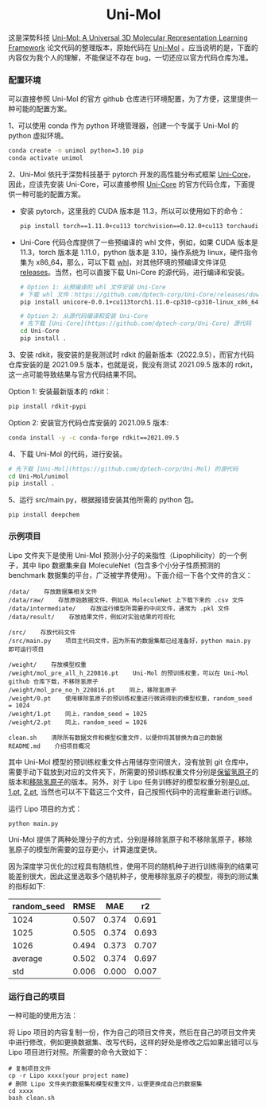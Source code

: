 <center><h1>Uni-Mol</h1></center>

这是深势科技 [Uni-Mol: A Universal 3D Molecular Representation Learning Framework](https://chemrxiv.org/engage/chemrxiv/article-details/6402990d37e01856dc1d1581) 论文代码的整理版本，原始代码在 [Uni-Mol](https://github.com/dptech-corp/Uni-Mol) 。应当说明的是，下面的内容仅为我个人的理解，不能保证不存在 bug，一切还应以官方代码仓库为准。



### 配置环境

可以直接参照 Uni-Mol 的官方 github 仓库进行环境配置，为了方便，这里提供一种可能的配置方案。

1、可以使用 conda 作为 python 环境管理器，创建一个专属于 Uni-Mol 的 python 虚拟环境。

```bash
conda create -n unimol python=3.10 pip
conda activate unimol
```

2、Uni-Mol 依托于深势科技基于 pytorch 开发的高性能分布式框架 [Uni-Core](https://github.com/dptech-corp/Uni-Core)，因此，应该先安装 Uni-Core，可以直接参照 [Uni-Core](https://github.com/dptech-corp/Uni-Core) 的官方代码仓库，下面提供一种可能的配置方案。

+ 安装 pytorch，这里我的 CUDA 版本是 11.3，所以可以使用如下的命令：

  ```bash
  pip install torch==1.11.0+cu113 torchvision==0.12.0+cu113 torchaudio==0.11.0 --extra-index-url https://download.pytorch.org/whl/cu113
  ```

+ Uni-Core 代码仓库提供了一些预编译的 whl 文件，例如，如果 CUDA 版本是 11.3，torch 版本是 1.11.0，python 版本是 3.10，操作系统为 linux，硬件指令集为 x86_64，那么，可以下载 [whl](https://github.com/dptech-corp/Uni-Core/releases/download/0.0.2/unicore-0.0.1+cu113torch1.11.0-cp310-cp310-linux_x86_64.whl)，对其他环境的预编译文件详见 [releases](https://github.com/dptech-corp/Uni-Core/releases)。当然，也可以直接下载 Uni-Core 的源代码，进行编译和安装。

  ```bash
  # Option 1: 从预编译的 whl 文件安装 Uni-Core
  # 下载 whl 文件：https://github.com/dptech-corp/Uni-Core/releases/download/0.0.2/unicore-0.0.1+cu113torch1.11.0-cp310-cp310-linux_x86_64.whl
  pip install unicore-0.0.1+cu113torch1.11.0-cp310-cp310-linux_x86_64.whl
  
  # Option 2: 从源代码编译和安装 Uni-Core
  # 先下载 [Uni-Core](https://github.com/dptech-corp/Uni-Core) 源代码
  cd Uni-Core
  pip install .
  ```

3、安装 rdkit，我安装的是我测试时 rdkit 的最新版本（2022.9.5），而官方代码仓库安装的是 2021.09.5 版本，也就是说，我没有测试 2021.09.5 版本的 rdkit，这一点可能导致结果与官方代码结果不同。

Option 1: 安装最新版本的 rdkit：

```bash
pip install rdkit-pypi
```

Option 2: 安装官方代码仓库安装的 2021.09.5 版本:

```bash
conda install -y -c conda-forge rdkit==2021.09.5
```

4、下载 Uni-Mol 的代码，进行安装。

```bash
# 先下载 [Uni-Mol](https://github.com/dptech-corp/Uni-Mol) 的源代码
cd Uni-Mol/unimol
pip install .
```

5、运行 src/main.py，根据报错安装其他所需的 python 包。

```
pip install deepchem
```



### 示例项目

Lipo 文件夹下是使用 Uni-Mol 预测小分子的亲脂性（Lipophilicity）的一个例子，其中 lipo 数据集来自 MoleculeNet（包含多个小分子性质预测的 benchmark 数据集的平台，广泛被学界使用）。下面介绍一下各个文件的含义：

```
/data/    存放数据集相关文件
/data/raw/    存放原始数据文件，例如从 MoleculeNet 上下载下来的 .csv 文件
/data/intermediate/    存放运行模型所需要的中间文件，通常为 .pkl 文件  
/data/result/    存放结果文件，例如对实验结果的可视化

/src/    存放代码文件
/src/main.py    项目主代码文件，因为所有的数据集都已经准备好，python main.py 即可运行项目

/weight/    存放模型权重
/weight/mol_pre_all_h_220816.pt    Uni-Mol 的预训练权重，可以在 Uni-Mol github 仓库下载，不移除氢原子
/weight/mol_pre_no_h_220816.pt    同上，移除氢原子
/weight/0.pt    使用移除氢原子的预训练权重进行微调得到的模型权重，random_seed = 1024
/weight/1.pt    同上，random_seed = 1025
/weight/2.pt    同上，random_seed = 1026

clean.sh    清除所有数据文件和模型权重文件，以便你将其替换为自己的数据
README.md    介绍项目概况
```

其中 Uni-Mol 模型的预训练权重文件占用储存空间很大，没有放到 git 仓库中，需要手动下载放到对应的文件夹下，所需要的预训练权重文件分别是[保留氢原子](https://github.com/dptech-corp/Uni-Mol/releases/download/v0.1/mol_pre_all_h_220816.pt)的版本和[移除氢原子](https://github.com/dptech-corp/Uni-Mol/releases/download/v0.1/mol_pre_no_h_220816.pt)的版本。另外，对于 Lipo 任务训练好的模型权重分别是[0.pt](https://github.com/fanxiaoyu0/Uni-Mol/releases/download/v0.1/0.pt), [1.pt](https://github.com/fanxiaoyu0/Uni-Mol/releases/download/v0.1/1.pt), [2.pt](https://github.com/fanxiaoyu0/Uni-Mol/releases/download/v0.1/2.pt), 当然也可以不下载这三个文件，自己按照代码中的流程重新进行训练。

运行 Lipo 项目的方式：

```
python main.py
```

Uni-Mol 提供了两种处理分子的方式，分别是移除氢原子和不移除氢原子，移除氢原子的模型所需要的显存更小，计算速度更快。

因为深度学习优化的过程具有随机性，使用不同的随机种子进行训练得到的结果可能差别很大，因此这里选取多个随机种子，使用移除氢原子的模型，得到的测试集的指标如下:

| random_seed | RMSE  | MAE   | r2    |
| ----------- | ----- | ----- | ----- |
| 1024        | 0.507 | 0.374 | 0.691 |
| 1025        | 0.505 | 0.374 | 0.693 |
| 1026        | 0.494 | 0.373 | 0.707 |
| average     | 0.502 | 0.374 | 0.697 |
| std         | 0.006 | 0.000 | 0.007 |



### 运行自己的项目

一种可能的使用方法：

将 Lipo 项目的内容复制一份，作为自己的项目文件夹，然后在自己的项目文件夹中进行修改，例如更换数据集、改写代码，这样的好处是修改之后如果出错可以与 Lipo 项目进行对照。所需要的命令大致如下：

```
# 复制项目文件
cp -r Lipo xxxx(your project name)
# 删除 Lipo 文件夹的数据集和模型权重文件，以便更换成自己的数据集
cd xxxx
bash clean.sh
```